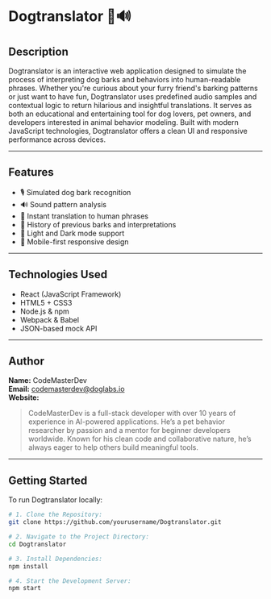 # Dogtranslator 🐶🔊

## Description

Dogtranslator is an interactive web application designed to simulate the process of interpreting dog barks and behaviors into human-readable phrases. Whether you're curious about your furry friend's barking patterns or just want to have fun, Dogtranslator uses predefined audio samples and contextual logic to return hilarious and insightful translations. It serves as both an educational and entertaining tool for dog lovers, pet owners, and developers interested in animal behavior modeling. Built with modern JavaScript technologies, Dogtranslator offers a clean UI and responsive performance across devices.

---

## Features

- 🎙️ Simulated dog bark recognition
- 🔊 Sound pattern analysis
- 💬 Instant translation to human phrases
- 📜 History of previous barks and interpretations
- 🌙 Light and Dark mode support
- 📱 Mobile-first responsive design

---

## Technologies Used

- React (JavaScript Framework)
- HTML5 + CSS3
- Node.js & npm
- Webpack & Babel
- JSON-based mock API

---

## Author

**Name:** CodeMasterDev  
**Email:** codemasterdev@doglabs.io  
**Website:** 

> CodeMasterDev is a full-stack developer with over 10 years of experience in AI-powered applications. He’s a pet behavior researcher by passion and a mentor for beginner developers worldwide. Known for his clean code and collaborative nature, he’s always eager to help others build meaningful tools.

---

## Getting Started

To run Dogtranslator locally:

```bash
# 1. Clone the Repository:
git clone https://github.com/yourusername/Dogtranslator.git

# 2. Navigate to the Project Directory:
cd Dogtranslator

# 3. Install Dependencies:
npm install

# 4. Start the Development Server:
npm start
